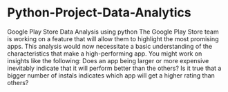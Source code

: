 # Python-Project-Data-Analytics
Google Play Store Data Analysis using python
The Google Play Store team is working on a feature that will allow them to highlight the most promising apps. This analysis would now necessitate a basic understanding of the characteristics that make a high-performing app. You might work on insights like the following:
Does an app being larger or more expensive inevitably indicate that it will perform better than the others?
Is it true that a bigger number of instals indicates which app will get a higher rating than others?
